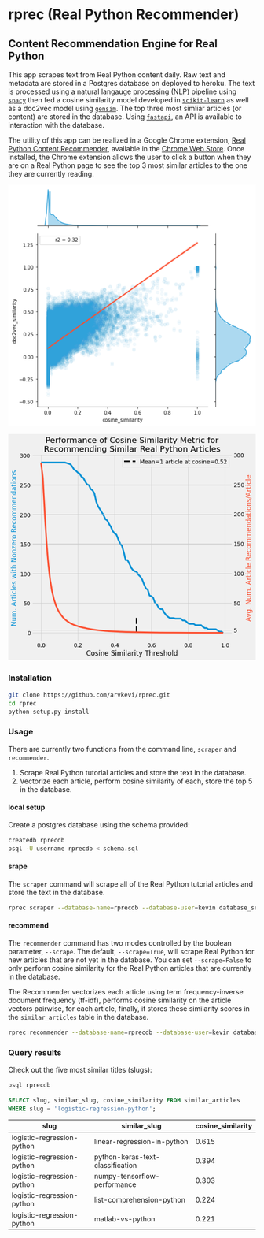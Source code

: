 # rprec (Real Python Recommender)

## Content Recommendation Engine for Real Python

This app scrapes text from Real Python content daily. Raw text and metadata are stored in a Postgres database on deployed to heroku. The text is processed using a natural langauge processing (NLP) pipeline using [`spacy`](https://spacy.io/) then fed a cosine similarity model developed in [`scikit-learn`](https://scikit-learn.org/stable/) as well as a doc2vec model using [`gensim`](https://radimrehurek.com/gensim/). The top three most simliar articles (or content) are stored in the database. Using [`fastapi`](https://fastapi.tiangolo.com/), an API is available to interaction with the database.  

The utility of this app can be realized in a Google Chrome extension, [Real Python Content Recommender](https://github.com/arvkevi/rprec-chrome-extension), available in the [Chrome Web Store](). Once installed, the Chrome extension allows the user to click a button when they are on a Real Python page to see the top 3 most similar articles to the one they are currently reading.

![cosine_vs_doc2vec](images/cosine_vs_doc2vec.png)

![realpython_cosine](images/cosine_threshold.png)

### Installation

```bash
git clone https://github.com/arvkevi/rprec.git
cd rprec
python setup.py install
```

### Usage

There are currently two functions from the command line, `scraper` and `recommender`.
1. Scrape Real Python tutorial articles and store the text in the database.
2. Vectorize each article, perform cosine similarity of each, store the top 5 in the database.

#### local setup
Create a postgres database using the schema provided:

```bash
createdb rprecdb
psql -U username rprecdb < schema.sql
```

#### srape
The `scraper` command will scrape all of the Real Python tutorial articles and store the text in the database.
```bash
rprec scraper --database-name=rprecdb --database-user=kevin database_server=localhost
```

#### recommend
The `recommender` command has two modes controlled by the boolean parameter, `--scrape`. The default, `--scrape=True`, will scrape Real Python for new articles that are not yet in the database. You can set `--scrape=False` to only perform cosine similarity for the Real Python articles that are currently in the database. 

The Recommender vectorizes each article using term frequency-inverse document frequency (tf-idf), performs cosine similarity on the article vectors pairwise, for each article, finally, it stores these similarity scores in the `similar_articles` table in the database.

```bash
rprec recommender --database-name=rprecdb --database-user=kevin database_host=localhost --scrape=True
```

### Query results
Check out the five most similar titles (slugs):

```bash
psql rprecdb
```

```sql
SELECT slug, similar_slug, cosine_similarity FROM similar_articles
WHERE slug = 'logistic-regression-python';
```

|            slug            |           similar_slug           | cosine_similarity |
|----------------------------|----------------------------------|-------------------|
| logistic-regression-python | linear-regression-in-python      |        0.615 |
| logistic-regression-python | python-keras-text-classification |        0.394 |
| logistic-regression-python | numpy-tensorflow-performance     |        0.303 |
| logistic-regression-python | list-comprehension-python        |        0.224 |
| logistic-regression-python | matlab-vs-python                 |        0.221 |

